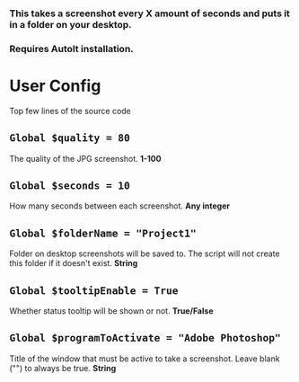 ### This takes a screenshot every X amount of seconds and puts it in a folder on your desktop. 
### Requires AutoIt installation.
# User Config
Top few lines of the source code

## `Global $quality = 80`
The quality of the JPG screenshot. **1-100**


## `Global $seconds = 10`
How many seconds between each screenshot. **Any integer**


## `Global $folderName = "Project1"`
Folder on desktop screenshots will be saved to. The script will not create this folder if it doesn't exist. **String**


## `Global $tooltipEnable = True`
Whether status tooltip will be shown or not. **True/False**


## `Global $programToActivate = "Adobe Photoshop"`
Title of the window that must be active to take a screenshot. Leave blank ("") to always be true. **String**
